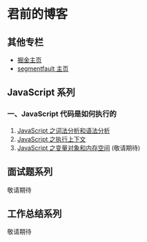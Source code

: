 # 君前的博客
## 其他专栏
- [掘金主页](https://juejin.im/user/5e17fc506fb9a02fff07946d)
- [segmentfault 主页](https://segmentfault.com/u/ieun)
## JavaScript 系列
### 一、JavaScript 代码是如何执行的
1. [JavaScript 之词法分析和语法分析](https://github.com/jeuino/Blog/issues/1)
2. [JavaScript 之执行上下文](https://github.com/jeuino/Blog/issues/2)
3. [JavaScript 之变量对象和内存空间]() (敬请期待)

## 面试题系列
敬请期待

## 工作总结系列
敬请期待

